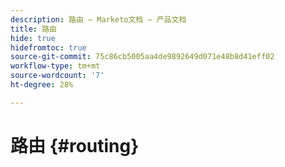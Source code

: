 ```yaml
---
description: 路由 — Marketo文档 — 产品文档
title: 路由
hide: true
hidefromtoc: true
source-git-commit: 75c86cb5005aa4de9892649d071e48b8d41eff02
workflow-type: tm+mt
source-wordcount: '7'
ht-degree: 28%

---
```


# 路由 {#routing}
